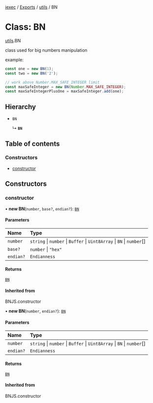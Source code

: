 [iexec](../README.md) / [Exports](../modules.md) / [utils](../modules/utils.md) / BN

# Class: BN

[utils](../modules/utils.md).BN

class used for big numbers manipulation

example:
```js
const one = new BN(1);
const two = new BN('2');

// work above Number.MAX_SAFE_INTEGER limit
const maxSafeInteger = new BN(Number.MAX_SAFE_INTEGER);
const maxSafeIntegerPlusOne = maxSafeInteger.add(one);
```

## Hierarchy

- `BN`

  ↳ **`BN`**

## Table of contents

### Constructors

- [constructor](utils.BN.md#constructor)

## Constructors

### constructor

• **new BN**(`number`, `base?`, `endian?`): [`BN`](utils.BN.md)

#### Parameters

| Name | Type |
| :------ | :------ |
| `number` | `string` \| `number` \| `Buffer` \| `Uint8Array` \| `BN` \| `number`[] |
| `base?` | `number` \| ``"hex"`` |
| `endian?` | `Endianness` |

#### Returns

[`BN`](utils.BN.md)

#### Inherited from

BNJS.constructor

• **new BN**(`number`, `endian?`): [`BN`](utils.BN.md)

#### Parameters

| Name | Type |
| :------ | :------ |
| `number` | `string` \| `number` \| `Buffer` \| `Uint8Array` \| `BN` \| `number`[] |
| `endian?` | `Endianness` |

#### Returns

[`BN`](utils.BN.md)

#### Inherited from

BNJS.constructor
